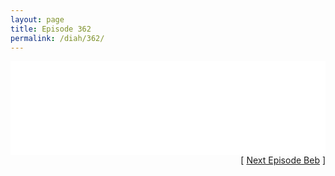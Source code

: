 ```yaml
---
layout: page
title: Episode 362
permalink: /diah/362/
---
```


<iframe allowfullscreen="true" frameborder="0" style="width:100%;" marginheight="0" marginwidth="0" mozallowfullscreen="true" scrolling="NO" src="//gdriveplayer.us/embed2.php?link=8ow4jNTlJHjV%252FrwbCNdGuACJe1WHOEDiCFA7d5NsoTSESrULCN1dtgQA37OGTK2c1zgjexFM6itbzSV2%252FdO124mKeEKYt1b6vRKqIw9%252BflWRONlD1rcmjqCJ64JxyWGHOtFDFCUi0QavxF88gNawiCJ4EWyBeaCZgUwOnr1ILST1t5iX8%252FHCYUZH81I3k6X4JwuCnKmafNFJqOHXVCgHBy&amp;no_adult=yes" webkitallowfullscreen="true"></iframe>

<div align="right">[ <a href="/diah/363/">Next Episode Beb</a> ]</div>

